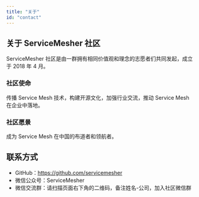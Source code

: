 ```yaml
---
title: "关于"
id: "contact"
---
```


## 关于 ServiceMesher 社区

ServiceMesher 社区是由一群拥有相同价值观和理念的志愿者们共同发起，成立于 2018 年 4 月。

### 社区使命

传播 Service Mesh 技术，构建开源文化，加强行业交流，推动 Service Mesh 在企业中落地。

### 社区愿景

成为 Service Mesh 在中国的布道者和领航者。

## 联系方式

- GitHub：<https://github.com/servicemesher>
- 微信公众号：ServiceMesher
- 微信交流群：请扫描页面右下角的二维码，备注姓名-公司，加入社区微信群